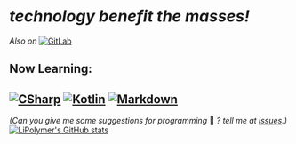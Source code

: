 # _technology benefit the **mass**es!_
*Also on* [![GitLab](https://img.shields.io/badge/GitLab-330F63?style=for-the-badge&logo=gitlab&logoColor=white)]()
## Now Learning:
[![CSharp](https://img.shields.io/badge/CSharp-FFA500?style=for-the-badge&logo=c-sharp&logoColor=white)](https://dotnet.microsoft.com/zh-cn/languages/csharp)  [![Kotlin](https://img.shields.io/badge/Kotlin-0095D5?&style=for-the-badge&logo=kotlin&logoColor=white)](https://kotlinlang.org/) [![Markdown](https://img.shields.io/badge/Markdown-000000?style=for-the-badge&logo=markdown&logoColor=white)](https://daringfireball.net/projects/markdown/)
---
*(Can you give me some suggestions for programming* 🤔 *? tell me at [issues](https://github.com/LiPolymer/LiPolymer/issues).)*
[![LiPolymer's GitHub stats](https://github-readme-stats.vercel.app/api?username=LiPolymer&show_icons=true)](https://github.com/LiPolymer)